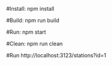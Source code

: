 #Install:
npm install

#Build:
npm run build

#Run:
npm start

#Clean:
npm run clean

#Run
http://localhost:3123/stations?id=1

